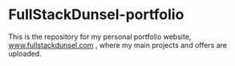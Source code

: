 # FullStackDunsel-portfolio
This is the repository for my personal portfolio website, www.fullstackdunsel.com , where my main projects and offers are uploaded.
